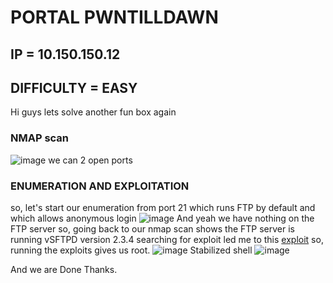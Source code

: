 <h1>PORTAL PWNTILLDAWN</h1>

## IP = 10.150.150.12
## DIFFICULTY = EASY

 Hi guys lets solve another fun box again

### NMAP scan
![image](https://github.com/0xVenus/0xVenus.github.io/assets/97831939/1925b8d8-abb8-451c-a00e-34f173f1184d)
we can 2 open ports

### ENUMERATION AND EXPLOITATION
so, let's start our enumeration from port 21 which runs FTP by default and which allows anonymous login
![image](https://github.com/0xVenus/0xVenus.github.io/assets/97831939/a8b72bfd-a743-4eda-8a53-7a499e090871)
And yeah we have nothing on the FTP server
so, going back to our nmap scan shows the FTP server is running vSFTPD version 2.3.4
searching for exploit led me to this [exploit](https://github.com/ahervias77/vsftpd-2.3.4-exploit)
so, running the exploits gives us root.
![image](https://github.com/0xVenus/0xVenus.github.io/assets/97831939/9a848a75-dcd1-4b21-b89c-1c7fb63ae2b0)
Stabilized shell
![image](https://github.com/0xVenus/0xVenus.github.io/assets/97831939/f1099d57-55be-4515-a756-69b50807e87d)

And we are Done
Thanks.






